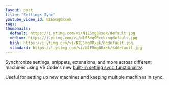 ```yaml
---
layout: post
title: "Settings Sync"
youtube_video_id: N1E5mg0Rxek
tags:
thumbnails:
  default: https://i.ytimg.com/vi/N1E5mg0Rxek/default.jpg
  medium: https://i.ytimg.com/vi/N1E5mg0Rxek/mqdefault.jpg
  high: https://i.ytimg.com/vi/N1E5mg0Rxek/hqdefault.jpg
  standard: https://i.ytimg.com/vi/N1E5mg0Rxek/sddefault.jpg
---
```


Synchronize settings, snippets, extensions, and more across different machines using VS Code's new [built-in setting sync functionality](https://code.visualstudio.com/docs/editor/settings-sync).

Useful for setting up new machines and keeping multiple machines in sync.
